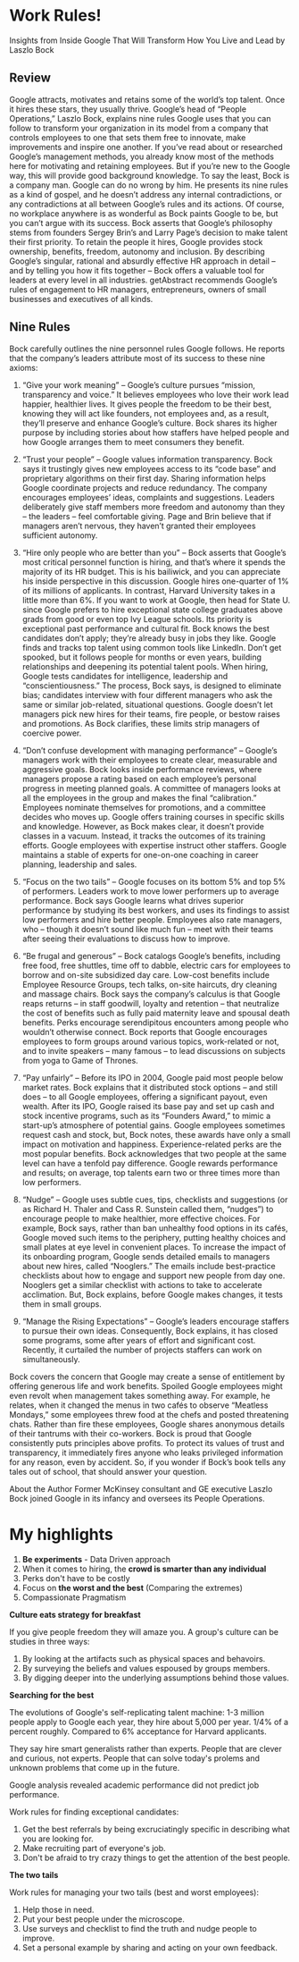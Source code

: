 # Work Rules!

Insights from Inside Google That Will Transform How You Live and Lead
by Laszlo Bock

## Review

Google attracts, motivates and retains some of the world’s top talent. Once it hires these stars, they usually thrive. Google’s head of “People Operations,” Laszlo Bock, explains nine rules Google uses that you can follow to transform your organization in its model from a company that controls employees to one that sets them free to innovate, make improvements and inspire one another. If you’ve read about or researched Google’s management methods, you already know most of the methods here for motivating and retaining employees. But if you’re new to the Google way, this will provide good background knowledge. To say the least, Bock is a company man. Google can do no wrong by him. He presents its nine rules as a kind of gospel, and he doesn’t address any internal contradictions, or any contradictions at all between Google’s rules and its actions. Of course, no workplace anywhere is as wonderful as Bock paints Google to be, but you can’t argue with its success. Bock asserts that Google’s philosophy stems from founders Sergey Brin’s and Larry Page’s decision to make talent their first priority. To retain the people it hires, Google provides stock ownership, benefits, freedom, autonomy and inclusion. By describing Google’s singular, rational and absurdly effective HR approach in detail – and by telling you how it fits together – Bock offers a valuable tool for leaders at every level in all industries. getAbstract recommends Google’s rules of engagement to HR managers, entrepreneurs, owners of small businesses and executives of all kinds.

## Nine Rules

Bock carefully outlines the nine personnel rules Google follows. He reports that the company’s leaders attribute most of its success to these nine axioms:

1. “Give your work meaning” – Google’s culture pursues “mission, transparency and voice.” It believes employees who love their work lead happier, healthier lives. It gives people the freedom to be their best, knowing they will act like founders, not employees and, as a result, they’ll preserve and enhance Google’s culture. Bock shares its higher purpose by including stories about how staffers have helped people and how Google arranges them to meet consumers they benefit.

2. “Trust your people” – Google values information transparency. Bock says it trustingly gives new employees access to its “code base” and proprietary algorithms on their first day. Sharing information helps Google coordinate projects and reduce redundancy. The company encourages employees’ ideas, complaints and suggestions. Leaders deliberately give staff members more freedom and autonomy than they – the leaders – feel comfortable giving. Page and Brin believe that if managers aren’t nervous, they haven’t granted their employees sufficient autonomy.

3. “Hire only people who are better than you” – Bock asserts that Google’s most critical personnel function is hiring, and that’s where it spends the majority of its HR budget. This is his bailiwick, and you can appreciate his inside perspective in this discussion. Google hires one-quarter of 1% of its millions of applicants. In contrast, Harvard University takes in a little more than 6%. If you want to work at Google, then head for State U. since Google prefers to hire exceptional state college graduates above grads from good or even top Ivy League schools. Its priority is exceptional past performance and cultural fit. Bock knows the best candidates don’t apply; they’re already busy in jobs they like. Google finds and tracks top talent using common tools like LinkedIn. Don’t get spooked, but it follows people for months or even years, building relationships and deepening its potential talent pools. When hiring, Google tests candidates for intelligence, leadership and “conscientiousness.” The process, Bock says, is designed to eliminate bias; candidates interview with four different managers who ask the same or similar job-related, situational questions. Google doesn’t let managers pick new hires for their teams, fire people, or bestow raises and promotions. As Bock clarifies, these limits strip managers of coercive power.

4. “Don’t confuse development with managing performance” – Google’s managers work with their employees to create clear, measurable and aggressive goals. Bock looks inside performance reviews, where managers propose a rating based on each employee’s personal progress in meeting planned goals. A committee of managers looks at all the employees in the group and makes the final “calibration.” Employees nominate themselves for promotions, and a committee decides who moves up. Google offers training courses in specific skills and knowledge. However, as Bock makes clear, it doesn’t provide classes in a vacuum. Instead, it tracks the outcomes of its training efforts. Google employees with expertise instruct other staffers. Google maintains a stable of experts for one-on-one coaching in career planning, leadership and sales.

5. “Focus on the two tails” – Google focuses on its bottom 5% and top 5% of performers. Leaders work to move lower performers up to average performance. Bock says Google learns what drives superior performance by studying its best workers, and uses its findings to assist low performers and hire better people. Employees also rate managers, who – though it doesn’t sound like much fun – meet with their teams after seeing their evaluations to discuss how to improve.

6. “Be frugal and generous” – Bock catalogs Google’s benefits, including free food, free shuttles, time off to dabble, electric cars for employees to borrow and on-site subsidized day care. Low-cost benefits include Employee Resource Groups, tech talks, on-site haircuts, dry cleaning and massage chairs. Bock says the company’s calculus is that Google reaps returns – in staff goodwill, loyalty and retention – that neutralize the cost of benefits such as fully paid maternity leave and spousal death benefits. Perks encourage serendipitous encounters among people who wouldn’t otherwise connect. Bock reports that Google encourages employees to form groups around various topics, work-related or not, and to invite speakers – many famous – to lead discussions on subjects from yoga to Game of Thrones.

7. “Pay unfairly” – Before its IPO in 2004, Google paid most people below market rates. Bock explains that it distributed stock options – and still does – to all Google employees, offering a significant payout, even wealth. After its IPO, Google raised its base pay and set up cash and stock incentive programs, such as its “Founders Award,” to mimic a start-up’s atmosphere of potential gains. Google employees sometimes request cash and stock, but, Bock notes, these awards have only a small impact on motivation and happiness. Experience-related perks are the most popular benefits. Bock acknowledges that two people at the same level can have a tenfold pay difference. Google rewards performance and results; on average, top talents earn two or three times more than low performers.

8. “Nudge” – Google uses subtle cues, tips, checklists and suggestions (or as Richard H. Thaler and Cass R. Sunstein called them, “nudges”) to encourage people to make healthier, more effective choices. For example, Bock says, rather than ban unhealthy food options in its cafés, Google moved such items to the periphery, putting healthy choices and small plates at eye level in convenient places. To increase the impact of its onboarding program, Google sends detailed emails to managers about new hires, called “Nooglers.” The emails include best-practice checklists about how to engage and support new people from day one. Nooglers get a similar checklist with actions to take to accelerate acclimation. But, Bock explains, before Google makes changes, it tests them in small groups.

9. “Manage the Rising Expectations” – Google’s leaders encourage staffers to pursue their own ideas. Consequently, Bock explains, it has closed some programs, some after years of effort and significant cost. Recently, it curtailed the number of projects staffers can work on simultaneously.

Bock covers the concern that Google may create a sense of entitlement by offering generous life and work benefits. Spoiled Google employees might even revolt when management takes something away. For example, he relates, when it changed the menus in two cafés to observe “Meatless Mondays,” some employees threw food at the chefs and posted threatening chats. Rather than fire these employees, Google shares anonymous details of their tantrums with their co-workers. Bock is proud that Google consistently puts principles above profits. To protect its values of trust and transparency, it immediately fires anyone who leaks privileged information for any reason, even by accident. So, if you wonder if Bock’s book tells any tales out of school, that should answer your question.

About the Author
Former McKinsey consultant and GE executive Laszlo Bock joined Google in its infancy and oversees its People Operations.

# My highlights

1. **Be experiments** - Data Driven approach
2. When it comes to hiring, the **crowd is smarter than any individual**
3. Perks don't have to be costly
4. Focus on **the worst and the best** (Comparing the extremes)
5. Compassionate Pragmatism

**Culture eats strategy for breakfast**

If you give people freedom they will amaze you. A group's culture can be studies in three ways:

1.  By looking at the artifacts such as physical spaces and behavoirs.
2.  By surveying the beliefs and values espoused by groups members.
3.  By digging deeper into the underlying assumptions behind those values.

**Searching for the best**

The evolutions of Google's self-replicating talent machine: 1-3 million people apply to Google each year, they hire about 5,000 per year. 1/4% of a percent roughly. Compared to 6% acceptance for Harvard applicants.

They say hire smart generalists rather than experts. People that are clever and curious, not experts. People that can solve today's prolems and unknown problems that come up in the future.

Google analysis revealed academic performance did not predict job performance.

Work rules for finding exceptional candidates:

1. Get the best referrals by being excruciatingly specific in describing what you are looking for.
2. Make recruiting part of everyone's job.
3. Don't be afraid to try crazy things to get the attention of the best people.

**The two tails**

Work rules for managing your two tails (best and worst employees):

1. Help those in need.
2. Put your best people under the microscope.
3. Use surveys and checklist to find the truth and nudge people to improve.
4. Set a personal example by sharing and acting on your own feedback.
